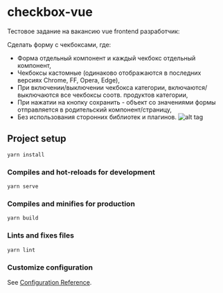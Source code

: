 # checkbox-vue
Тестовое задание на вакансию vue frontend разработчик:
 
Сделать форму с чекбоксами, где:
 
- Форма отдельный компонент и каждый чекбокс отдельный компонент,
- Чекбоксы кастомные (одинаково отображаются в последних версиях Chrome, FF, Opera, Edge),
- При включении/выключении чекбокса категории, включаются/выключаются все чекбоксы соотв. продуктов категории,
- При нажатии на кнопку сохранить - объект со значениями формы отправляется в родительский компонент/страницу,
- Без использования сторонних библиотек и плагинов.
![alt tag](https://media.discordapp.net/attachments/786927368601468959/786927727646736384/fa0f7f1e5cec8e3c.jpg "пример")​​

## Project setup
```
yarn install
```

### Compiles and hot-reloads for development
```
yarn serve
```

### Compiles and minifies for production
```
yarn build
```

### Lints and fixes files
```
yarn lint
```

### Customize configuration
See [Configuration Reference](https://cli.vuejs.org/config/).
